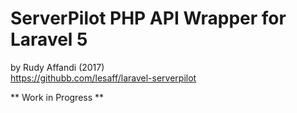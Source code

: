 # ServerPilot PHP API Wrapper for Laravel 5
by Rudy Affandi (2017)  
https://githubb.com/lesaff/laravel-serverpilot

** Work in Progress **